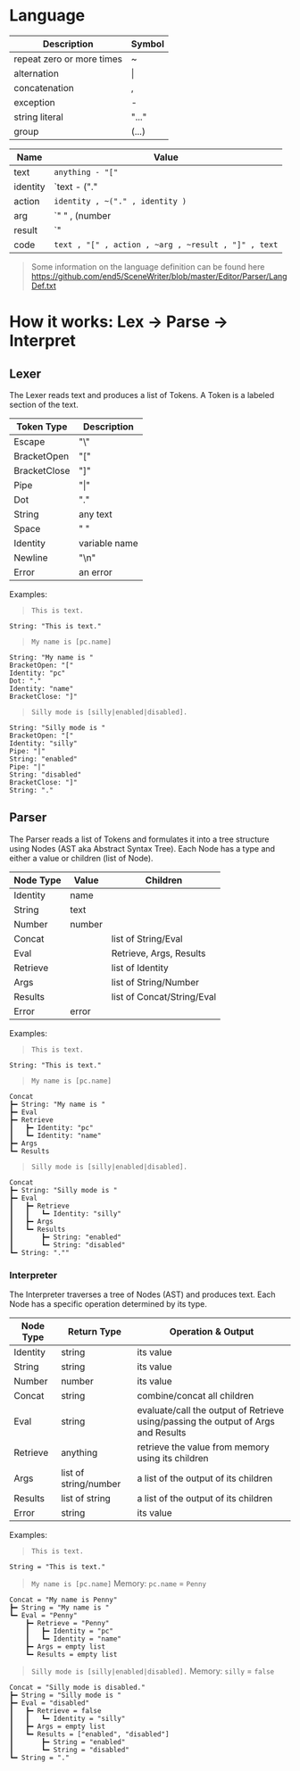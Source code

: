 # Language
|Description              |Symbol|
|-------------------------|-----|
|repeat zero or more times|  ~  |
|alternation              | \|  |
|concatenation            |  ,  |
|exception                |  -  |
|string literal           |"..."|
|group                    |(...)|

|Name     | Value
|---------|--------
|text     | `anything - "["`
|identity | `text - ("."|" ")`
|action   | `identity , ~("." , identity )`
|arg      | `" " , (number|text)`
|result   | `"|" , code`
|code     | `text , "[" , action , ~arg , ~result , "]" , text`
> Some information on the language definition can be found here
https://github.com/end5/SceneWriter/blob/master/Editor/Parser/LangDef.txt

# How it works: Lex -> Parse -> Interpret
## Lexer
The Lexer reads text and produces a list of Tokens.
A Token is a labeled section of the text.

|Token Type     |Description    |
|---------------|---------------|
|Escape         | "\\"          |
|BracketOpen    | "["           |
|BracketClose   | "]"           |
|Pipe           | "\|"          |
|Dot            | "."           |
|String         | any text      |
|Space          | "  "          |
|Identity       | variable name |
|Newline        | "\n"          |
|Error          | an error      |

Examples:
> `This is text.`
```
String: "This is text."
```
> `My name is [pc.name]`
```
String: "My name is "
BracketOpen: "["
Identity: "pc"
Dot: "."
Identity: "name"
BracketClose: "]"
```
> `Silly mode is [silly|enabled|disabled].`
```
String: "Silly mode is "
BracketOpen: "["
Identity: "silly"
Pipe: "|"
String: "enabled"
Pipe: "|"
String: "disabled"
BracketClose: "]"
String: "."
```
## Parser
The Parser reads a list of Tokens and formulates it into a tree structure using Nodes (AST aka Abstract Syntax Tree).
Each Node has a type and either a value or children (list of Node).

|Node Type  |Value |Children                   |
|-----------|----- |---------------------------|
|Identity   |name  |                           |
|String     |text  |                           |
|Number     |number|                           |
|Concat     |      |list of String/Eval        |
|Eval       |      |Retrieve, Args, Results    |
|Retrieve   |      |list of Identity           |
|Args       |      |list of String/Number      |
|Results    |      |list of Concat/String/Eval |
|Error      |error |                           |

Examples:
> `This is text.`
```
String: "This is text."
```
> `My name is [pc.name]`
```
Concat
┣━ String: "My name is "
┣━ Eval
┣━ Retrieve
┃   ┣━ Identity: "pc"
┃   ┗━ Identity: "name"
┣━ Args
┗━ Results
```
> `Silly mode is [silly|enabled|disabled].`
```
Concat
┣━ String: "Silly mode is "
┣━ Eval
┃   ┣━ Retrieve
┃   ┃   ┗━ Identity: "silly"
┃   ┣━ Args
┃   ┗━ Results
┃       ┣━ String: "enabled"
┃       ┗━ String: "disabled"
┗━ String: ".""
```
### Interpreter
The Interpreter traverses a tree of Nodes (AST) and produces text.
Each Node has a specific operation determined by its type.

|Node Type  |Return Type           |Operation & Output
|-----------|----------------------|----------
|Identity   |string                |its value
|String     |string                |its value
|Number     |number                |its value
|Concat     |string                |combine/concat all children
|Eval       |string                |evaluate/call the output of Retrieve using/passing the output of Args and Results
|Retrieve   |anything              |retrieve the value from memory using its children
|Args       |list of string/number |a list of the output of its children
|Results    |list of string        |a list of the output of its children
|Error      |string                |its value

Examples:
> `This is text.`
```
String = "This is text."
```
> `My name is [pc.name]`
Memory: `pc.name` = `Penny`
```
Concat = "My name is Penny"
┣━ String = "My name is "
┗━ Eval = "Penny"
    ┣━ Retrieve = "Penny"
    ┃   ┣━ Identity = "pc"
    ┃   ┗━ Identity = "name"
    ┣━ Args = empty list
    ┗━ Results = empty list
```
> `Silly mode is [silly|enabled|disabled].`
Memory: `silly` = `false`
```
Concat = "Silly mode is disabled."
┣━ String = "Silly mode is "
┣━ Eval = "disabled"
┃   ┣━ Retrieve = false
┃   ┃   ┗━ Identity = "silly"
┃   ┣━ Args = empty list
┃   ┗━ Results = ["enabled", "disabled"]
┃       ┣━ String = "enabled"
┃       ┗━ String = "disabled"
┗━ String = "."
```
